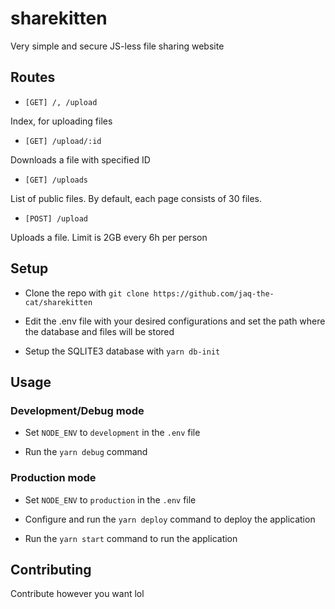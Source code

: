 # sharekitten

Very simple and secure JS-less file sharing website 

## Routes
- `[GET] /, /upload`

Index, for uploading files

- `[GET] /upload/:id`

Downloads a file with specified ID

- `[GET] /uploads`

List of public files. By default, each page consists of 30 files.

- `[POST] /upload`

Uploads a file. Limit is 2GB every 6h per person

## Setup

- Clone the repo with `git clone https://github.com/jaq-the-cat/sharekitten`

- Edit the .env file with your desired configurations and set the path where the database and files will be stored

- Setup the SQLITE3 database with `yarn db-init`

## Usage

### Development/Debug mode

- Set `NODE_ENV` to `development` in the `.env` file

- Run the `yarn debug` command

### Production mode

- Set `NODE_ENV` to `production` in the `.env` file

- Configure and run the `yarn deploy` command to deploy the application

- Run the `yarn start` command to run the application

## Contributing

Contribute however you want lol

